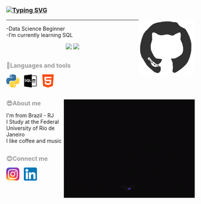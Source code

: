 ### [![Typing SVG](https://readme-typing-svg.herokuapp.com/?color=7FFFD4size=35&center=true&vCenter=true&width=1000px&lines=HELLO,+MY+NAME+is+Ana+Luiza;Be+Welcome!+:%29)](https://git.io/typing-svg)
<img src="icons_and_images/github.gif" align="right" style="float:right; height:150px; width:150px" />

---

<div>
<p>-Data Science Beginner
  <br>
-I’m currently learning SQL</p>
<p align = "center">
  <img src = "https://github-readme-stats.vercel.app/api?username=analusz&show_icons=true&theme=transparent" width=400px />
  <img src = "https://streak-stats.demolab.com/?user=analusz&theme=transparent" width=425px />
</p>
</div>

##

<div>
<p><strong><span style="color:#999999"><span style="font-size:16px">🔧Languages and tools</span></span></strong></p>
<p><img alt="Python" src="icons_and_images/python_icon.png" style="height:35px; width:35px" />&nbsp;&nbsp; <img alt="SQL" src="icons_and_images/sql_icon.png" style="height:35px; width:35px" />&nbsp;&nbsp; <img alt="HTML" src="icons_and_images/html_icon.png" style="height:35px; width:35px" /></p>
</div>

##

<div>
<img src="icons_and_images/woman_coding.gif" align="right" style="float:right; height:263px; width:350px" />
<p><strong><span style="color:#999999"><span style="font-size:16px">😎About me</span></span></strong></p>
<p>I&#39;m from Brazil - RJ
  <br>
I Study at the Federal University of Rio de Janeiro
  <br>
I like coffee and music</p>
</div>

##

<div>
<p><strong><span style="color:#999999"><span style="font-size:16px">😊Connect me</span></span></strong></p>
<p><a href="https://www.instagram.com/ana_luiza.sz/" target="_blank"><img alt="" src="icons_and_images/instagram_icon.png.webp" style="height:35px; width:35px" /></a>&nbsp;&nbsp; <a href="https://www.linkedin.com/in/ana-luiza-2a16501b1" target="_blank"><img alt="" src="icons_and_images/linkedin_icon.png" style="height:35px; width:35px" /></a></p>
</div>
